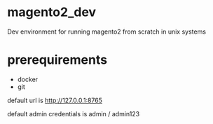# magento2_dev
Dev environment for running magento2 from scratch in unix systems

# prerequirements
+ docker
+ git

default url is http://127.0.0.1:8765

default admin credentials is admin / admin123
